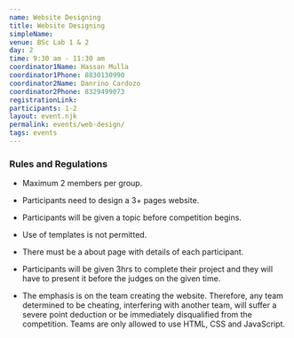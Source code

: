 ```yaml
---
name: Website Designing
title: Website Designing
simpleName: 
venue: BSc Lab 1 & 2
day: 2
time: 9:30 am - 11:30 am
coordinator1Name: Hassan Mulla
coordinator1Phone: 8830130990	
coordinator2Name: Danrino Cardozo
coordinator2Phone: 8329499073	
registrationLink: 
participants: 1-2
layout: event.njk
permalink: events/web-design/
tags: events
---
```


### Rules and Regulations 

- Maximum 2 members per group. 

- Participants need to design a 3+ pages website. 

- Participants will be given a topic before competition begins. 

- Use of templates is not permitted. 

- There must be a about page with details of each participant. 

- Participants will be given 3hrs to complete their project and they will have to present it before the judges on the given time.

- The emphasis is on the team creating the website. Therefore, any team determined to be cheating, interfering with another team, will suffer a severe point deduction or be immediately disqualified from the competition.
Teams are only allowed to use HTML, CSS and JavaScript.
